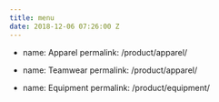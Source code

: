 ```yaml
---
title: menu
date: 2018-12-06 07:26:00 Z
---
```


- name: Apparel
  permalink: /product/apparel/

- name: Teamwear
  permalink: /product/apparel/

- name: Equipment
  permalink: /product/equipment/